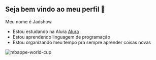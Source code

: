 ## Seja bem vindo ao meu perfil 🧐

Meu nome é Jadshow 

- Estou estudando na Alura [Alura](https://www.alura.com.br)
- Estou aprendendo linguagem de programação
- Estou organizando meu tempo pra sempre aprender coisas novas

![mbappe-world-cup](https://github.com/Jadshow/Jadshow/assets/171753601/afe09adb-99db-4826-96eb-ac00fdbac534)
